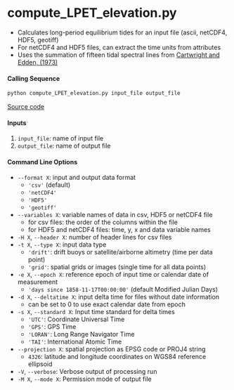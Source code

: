 compute_LPET_elevation.py
=========================

- Calculates long-period equilibrium tides for an input file (ascii, netCDF4, HDF5, geotiff)
- For netCDF4 and HDF5 files, can extract the time units from attributes
- Uses the summation of fifteen tidal spectral lines from [Cartwright and Edden, (1973)](https://doi.org/10.1111/j.1365-246X.1973.tb03420.x)

#### Calling Sequence
```bash
python compute_LPET_elevation.py input_file output_file
```
[Source code](https://github.com/tsutterley/pyTMD/blob/main/scripts/compute_LPET_elevation.py)

#### Inputs
1. `input_file`: name of input file
2. `output_file`: name of output file

#### Command Line Options
- `--format X`: input and output data format
    * `'csv'` (default)
    * `'netCDF4'`
    * `'HDF5'`
    * `'geotiff'`
- `--variables X`: variable names of data in csv, HDF5 or netCDF4 file
    * for csv files: the order of the columns within the file
    * for HDF5 and netCDF4 files: time, y, x and data variable names
- `-H X`, `--header X`: number of header lines for csv files
- `-t X`, `--type X`: input data type
    * `'drift'`: drift buoys or satellite/airborne altimetry (time per data point)
    * `'grid'`: spatial grids or images (single time for all data points)
- `-e X`, `--epoch X`: reference epoch of input time or calendar date of measurement
    * `'days since 1858-11-17T00:00:00'` (default Modified Julian Days)
- `-d X`, `--deltatime X`: input delta time for files without date information
    * can be set to 0 to use exact calendar date from epoch
- `-s X`, `--standard X`: Input time standard for delta times
    * `'UTC'`: Coordinate Universal Time
    * `'GPS'`: GPS Time
    * `'LORAN'`: Long Range Navigator Time
    * `'TAI'`: International Atomic Time
- `--projection X`: spatial projection as EPSG code or PROJ4 string
    * `4326`: latitude and longitude coordinates on WGS84 reference ellipsoid
- `-V`, `--verbose`: Verbose output of processing run
- `-M X`, `--mode X`: Permission mode of output file
